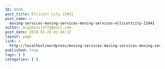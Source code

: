 ```yaml
---
ID: 8939
post_title: Ellicott City 21041
post_name: >
  moving-services-moving-services-moving-services-ellicottcity-21041
author: mrgabonijeff@gmail.com
post_date: 2018-03-28 01:48:32
layout: page
link: >
  http://localhost/wordpress/moving-services-moving-services-moving-services-ellicottcity-21041/
published: true
tags: [ ]
categories: [ ]
---
```

